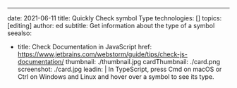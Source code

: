 ---
date: 2021-06-11
title: Quickly Check symbol Type
technologies: []
topics: [editing]
author: ed
subtitle: Get information about the type of a symbol
seealso:
- title: Check Documentation in JavaScript
  href: https://www.jetbrains.com/webstorm/guide/tips/check-js-documentation/
thumbnail: ./thumbnail.jpg
cardThumbnail: ./card.png
screenshot: ./card.jpg
leadin: |
  In TypeScript, press Cmd on macOS or Ctrl on Windows and Linux and hover over a symbol to see its type.
